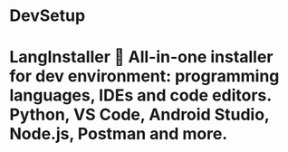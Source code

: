 # DevSetup
# LangInstaller 🚀  All-in-one installer for dev environment: programming languages, IDEs and code editors. Python, VS Code, Android Studio, Node.js, Postman and more.

